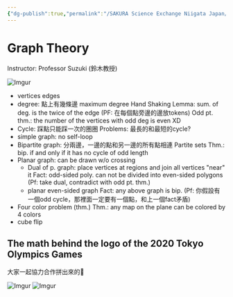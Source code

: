 ```yaml
---
{"dg-publish":true,"permalink":"/SAKURA Science Exchange Niigata Japan/(Published)_Japan_2nd_day_course 1/","title":"2nd Day - Courses ~ SAKURA Science exchange ~","noteIcon":"1","created":"2024-10-02T17:19:06.798+08:00","updated":"2024-10-02T17:40:19.289+08:00"}
---
```



# Graph Theory

Instructor: Professor Suzuki (鈴木教授)

![Imgur](https://imgur.com/veurRsb.jpeg)

- vertices 
  edges
- degree: 點上有幾條邊
  maximum degree
	Hand Shaking Lemma: sum. of deg. is the twice of the edge
	(PF: 在每個點旁邊的邊放tokens)
	Odd pt. thm.: the number of the vertices with odd deg is even XD
- Cycle: 踩點只能踩一次的圈圈
  Problems: 最長的和最短的cycle?
- simple graph: no self-loop
- Bipartite graph: 分兩邊，一邊的點和另一邊的所有點相連
  Partite sets
  Thm.: bip. if and only if it has no cycle of odd length
- Planar graph: can be drawn w/o crossing
  - Dual of p. graph: place vertices at regions and join all vertices "near" it
    Fact: odd-sided poly. can not be divided into even-sided polygons 
    (Pf: take dual, contradict with odd pt. thm.)
  - planar even-sided graph
    Fact: any above graph is bip. 
    (Pf: 你假設有一個odd cycle，那裡面一定要有一個點，和上一個fact矛盾)
- Four color problem (thm.)
  Thm.: any map on the plane can be colored by 4 colors
- cube flip

## The math behind the logo of the 2020 Tokyo Olympics Games

大家一起協力合作拼出來的🤩

![Imgur](https://imgur.com/bjfcg4b.png)
![Imgur](https://imgur.com/ARMKyM5.png)

